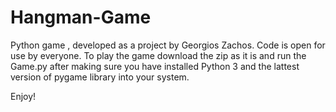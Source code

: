 # Hangman-Game
Python game , developed as a project by Georgios Zachos. 
Code is open for use by everyone. 
To play the game download the zip as it is and run the Game.py after making sure 
you have installed Python 3 and the lattest version of pygame library into your system.

Enjoy!

